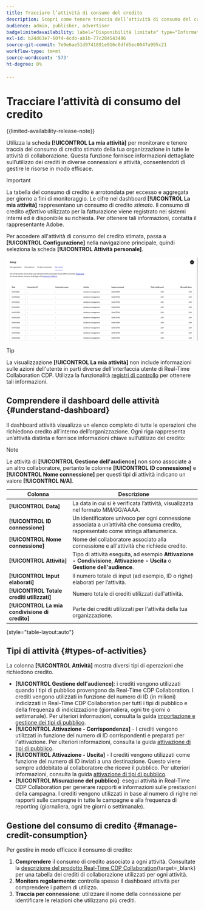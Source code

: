 ```yaml
---
title: Tracciare l’attività di consumo del credito
description: Scopri come tenere traccia dell’attività di consumo del credito della tua organizzazione in Real-Time CDP Collaboration.
audience: admin, publisher, advertiser
badgelimitedavailability: label="Disponibilità limitata" type="Informative" url="https://helpx.adobe.com/legal/product-descriptions/real-time-customer-data-platform-collaboration.html newtab=true"
exl-id: b24d63e7-60f4-4cdb-ab1b-77c284543486
source-git-commit: 7e9e6ae51d9741891e916c0dfd5ec0047a995c21
workflow-type: tm+mt
source-wordcount: '573'
ht-degree: 0%

---
```


# Tracciare l’attività di consumo del credito

{{limited-availability-release-note}}

Utilizza la scheda **[!UICONTROL La mia attività]** per monitorare e tenere traccia del consumo di credito stimato della tua organizzazione in tutte le attività di collaborazione. Questa funzione fornisce informazioni dettagliate sull’utilizzo dei crediti in diverse connessioni e attività, consentendoti di gestire le risorse in modo efficace.

>[!IMPORTANT]
>
>La tabella del consumo di credito è arrotondata per eccesso e aggregata per giorno a fini di monitoraggio. Le cifre nel dashboard **[!UICONTROL La mia attività]** rappresentano un consumo di credito *stimato*. Il consumo di credito *effettivo* utilizzato per la fatturazione viene registrato nei sistemi interni ed è disponibile su richiesta. Per ottenere tali informazioni, contatta il rappresentante Adobe.

Per accedere all&#39;attività di consumo del credito stimata, passa a **[!UICONTROL Configurazione]** nella navigazione principale, quindi seleziona la scheda **[!UICONTROL Attività personale]**.

![Il mio dashboard attività mostra i dettagli sul consumo di credito](/help/assets/setup/my-activity-credits/activity-dashboard.png)

>[!TIP]
>
>La visualizzazione **[!UICONTROL La mia attività]** non include informazioni sulle azioni dell&#39;utente in parti diverse dell&#39;interfaccia utente di Real-Time Collaboration CDP. Utilizza la funzionalità [registri di controllo](/help/guide/setup/audit-logs.md) per ottenere tali informazioni.

## Comprendere il dashboard delle attività {#understand-dashboard}

Il dashboard attività visualizza un elenco completo di tutte le operazioni che richiedono credito all’interno dell’organizzazione. Ogni riga rappresenta un’attività distinta e fornisce informazioni chiave sull’utilizzo del credito:

>[!NOTE]
>
>Le attività di **[!UICONTROL Gestione dell&#39;audience]** non sono associate a un altro collaboratore, pertanto le colonne **[!UICONTROL ID connessione]** e **[!UICONTROL Nome connessione]** per questi tipi di attività indicano un valore **[!UICONTROL N/A]**.

| Colonna | Descrizione |
|------------|--------------|
| **[!UICONTROL Data]** | La data in cui si è verificata l’attività, visualizzata nel formato MM/GG/AAAA. |
| **[!UICONTROL ID connessione]** | Un identificatore univoco per ogni connessione associata a un’attività che consuma credito, rappresentato come stringa alfanumerica. |
| **[!UICONTROL Nome connessione]** | Nome del collaboratore associato alla connessione e all&#39;attività che richiede credito. |
| **[!UICONTROL Attività]** | Tipo di attività eseguita, ad esempio **Attivazione - Condivisione**, **Attivazione - Uscita** o **Gestione dell&#39;audience**. |
| **[!UICONTROL Input elaborati]** | Il numero totale di input (ad esempio, ID o righe) elaborati per l’attività. |
| **[!UICONTROL Totale crediti utilizzati]** | Numero totale di crediti utilizzati dall&#39;attività. |
| **[!UICONTROL La mia condivisione di credito]** | Parte dei crediti utilizzati per l&#39;attività della tua organizzazione. |

{style="table-layout:auto"}

## Tipi di attività {#types-of-activities}

La colonna **[!UICONTROL Attività]** mostra diversi tipi di operazioni che richiedono credito.

* **[!UICONTROL Gestione dell&#39;audience]**: i crediti vengono utilizzati quando i tipi di pubblico provengono da Real-Time CDP Collaboration. I crediti vengono utilizzati in funzione del numero di ID (in milioni) indicizzati in Real-Time CDP Collaboration per tutti i tipi di pubblico e della frequenza di indicizzazione (giornaliera, ogni tre giorni o settimanale). Per ulteriori informazioni, consulta la guida [importazione e gestione dei tipi di pubblico](/help/guide/setup/onboard-audiences.md).
* **[!UICONTROL Attivazione - Corrispondenza]** - I crediti vengono utilizzati in funzione del numero di ID corrispondenti e preparati per l&#39;attivazione. Per ulteriori informazioni, consulta la guida [attivazione di tipi di pubblico](/help/guide/collaborate/activate.md).
* **[!UICONTROL Attivazione - Uscita]** - I crediti vengono utilizzati come funzione del numero di ID inviati a una destinazione. Questo viene sempre addebitato al collaboratore che riceve il pubblico. Per ulteriori informazioni, consulta la guida [attivazione di tipi di pubblico](/help/guide/collaborate/activate.md).
* **[!UICONTROL Misurazione del pubblico]**: esegui attività in Real-Time CDP Collaboration per generare rapporti e informazioni sulle prestazioni della campagna. I crediti vengono utilizzati in base al numero di righe nei rapporti sulle campagne in tutte le campagne e alla frequenza di reporting (giornaliera, ogni tre giorni o settimanale).

## Gestione del consumo di credito {#manage-credit-consumption}

Per gestire in modo efficace il consumo di credito:

1. **Comprendere** il consumo di credito associato a ogni attività. Consultate la [descrizione del prodotto Real-Time CDP Collaboration](https://helpx.adobe.com/legal/product-descriptions/real-time-customer-data-platform-collaboration.html){target=_blank} per una tabella dei crediti di collaborazione utilizzati per ogni attività.
2. **Monitora regolarmente**: controlla spesso il dashboard attività per comprendere i pattern di utilizzo.
3. **Traccia per connessione**: utilizzare il nome della connessione per identificare le relazioni che utilizzano più crediti.

<!--

## Pagination and navigation

The activity list is paginated to improve performance and readability. Use the navigation controls at the bottom of the table to move between pages and adjust how many records you can view at once.

-->
